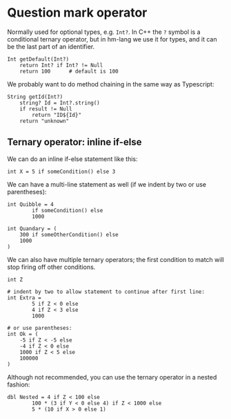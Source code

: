 # Question mark operator

Normally used for optional types, e.g. `Int?`.  In C++ the `?` symbol is a conditional ternary operator,
but in hm-lang we use it for types, and it can be the last part of an identifier.

```
Int getDefault(Int?)
    return Int? if Int? != Null
    return 100      # default is 100
```

We probably want to do method chaining in the same way as Typescript:

```
String getId(Int?)
    string? Id = Int?.string()
    if result != Null
        return "ID${Id}"
    return "unknown"
```

## Ternary operator: inline if-else

We can do an inline if-else statement like this:

```
int X = 5 if someCondition() else 3
```

We can have a multi-line statement as well (if we indent by two or use parentheses):

```
int Quibble = 4
        if someCondition() else
        1000

int Quandary = (
    300 if someOtherCondition() else
    1000
)
```

We can also have multiple ternary operators; the first condition to match will
stop firing off other conditions.

```
int Z

# indent by two to allow statement to continue after first line:
int Extra =
        5 if Z < 0 else
        4 if Z < 3 else
        1000

# or use parentheses:
int Ok = (
    -5 if Z < -5 else
    -4 if Z < 0 else
    1000 if Z < 5 else
    100000
)
```

Although not recommended, you can use the ternary operator in a nested fashion:

```
dbl Nested = 4 if Z < 100 else
        100 * (3 if Y < 0 else 4) if Z < 1000 else
        5 * (10 if X > 0 else 1)
```

